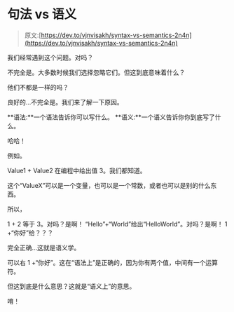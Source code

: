# 句法 vs 语义

> 原文:[https://dev.to/vjnvisakh/syntax-vs-semantics-2n4n](https://dev.to/vjnvisakh/syntax-vs-semantics-2n4n)

我们经常遇到这个问题。对吗？

不完全是。大多数时候我们选择忽略它们。但这到底意味着什么？

他们不都是一样的吗？

良好的...不完全是。我们来了解一下原因。

**语法:**一个语法告诉你可以写什么。
**语义:**一个语义告诉你你到底写了什么。

哈哈！

例如。

Value1 + Value2 在编程中给出值 3。我们都知道。

这个“ValueX”可以是一个变量，也可以是一个常数，或者也可以是别的什么东西。

所以，

1 + 2 等于 3。对吗？是啊！
“Hello”+“World”给出“HelloWorld”。对吗？是啊！
1 +“你好”给？？？

完全正确...这就是语义学。

可以右 1 +“你好”。这在“语法上”是正确的，因为你有两个值，中间有一个运算符。

但这到底是什么意思？这就是“语义上”的意思。

唷！